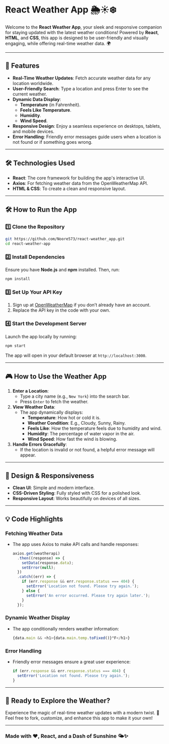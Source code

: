 # React Weather App 🌦️☀️❄️

Welcome to the **React Weather App**, your sleek and responsive companion for staying updated with the latest weather conditions! Powered by **React**, **HTML**, and **CSS**, this app is designed to be user-friendly and visually engaging, while offering real-time weather data. 🌍

---

## 🎉 Features

- **Real-Time Weather Updates**: Fetch accurate weather data for any location worldwide.
- **User-Friendly Search**: Type a location and press Enter to see the current weather.
- **Dynamic Data Display**:
  - **Temperature** (in Fahrenheit).
  - **Feels Like Temperature**.
  - **Humidity**.
  - **Wind Speed**.
- **Responsive Design**: Enjoy a seamless experience on desktops, tablets, and mobile devices.
- **Error Handling**: Friendly error messages guide users when a location is not found or if something goes wrong.

---

## 🛠️ Technologies Used

- **React**: The core framework for building the app's interactive UI.
- **Axios**: For fetching weather data from the OpenWeatherMap API.
- **HTML & CSS**: To create a clean and responsive layout.

---

## 🛠️ How to Run the App

### 1️⃣ Clone the Repository

```bash
git https://github.com/Noore573/react-weather_app.git
cd react-weather-app
```

### 2️⃣ Install Dependencies

Ensure you have **Node.js** and **npm** installed. Then, run:
```bash
npm install
```

### 3️⃣ Set Up Your API Key

1. Sign up at [OpenWeatherMap](https://openweathermap.org/) if you don’t already have an account.
2. Replace the API key in the code with your own.

### 4️⃣ Start the Development Server

Launch the app locally by running:
```bash
npm start
```
The app will open in your default browser at `http://localhost:3000`.

---

## 🎮 How to Use the Weather App

1. **Enter a Location**:
   - Type a city name (e.g., `New York`) into the search bar.
   - Press `Enter` to fetch the weather.
2. **View Weather Data**:
   - The app dynamically displays:
     - **Temperature**: How hot or cold it is.
     - **Weather Condition**: E.g., Cloudy, Sunny, Rainy.
     - **Feels Like**: How the temperature feels due to humidity and wind.
     - **Humidity**: The percentage of water vapor in the air.
     - **Wind Speed**: How fast the wind is blowing.
3. **Handle Errors Gracefully**:
   - If the location is invalid or not found, a helpful error message will appear.

---

## 🌈 Design & Responsiveness

- **Clean UI**: Simple and modern interface.
- **CSS-Driven Styling**: Fully styled with CSS for a polished look.
- **Responsive Layout**: Works beautifully on devices of all sizes.

---

## 💡 Code Highlights

### Fetching Weather Data
- The app uses Axios to make API calls and handle responses:
  ```javascript
  axios.get(weatherapi)
    .then((response) => {
      setData(response.data);
      setError(null);
    })
    .catch((err) => {
      if (err.response && err.response.status === 404) {
        setError('Location not found. Please try again.');
      } else {
        setError('An error occurred. Please try again later.');
      }
    });
  ```

### Dynamic Weather Display
- The app conditionally renders weather information:
  ```javascript
  {data.main && <h1>{data.main.temp.toFixed()}°F</h1>}
  ```

### Error Handling
- Friendly error messages ensure a great user experience:
  ```javascript
  if (err.response && err.response.status === 404) {
    setError('Location not found. Please try again.');
  }
  ```

---

## 🚀 Ready to Explore the Weather?

Experience the magic of real-time weather updates with a modern twist. 🌟  
Feel free to fork, customize, and enhance this app to make it your own!

---

### Made with ❤️, React, and a Dash of Sunshine 🌤️✨